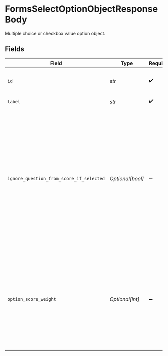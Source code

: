 # FormsSelectOptionObjectResponseBody

Multiple choice or checkbox value option object.


## Fields

| Field                                                                                                                                                                                                               | Type                                                                                                                                                                                                                | Required                                                                                                                                                                                                            | Description                                                                                                                                                                                                         | Example                                                                                                                                                                                                             |
| ------------------------------------------------------------------------------------------------------------------------------------------------------------------------------------------------------------------- | ------------------------------------------------------------------------------------------------------------------------------------------------------------------------------------------------------------------- | ------------------------------------------------------------------------------------------------------------------------------------------------------------------------------------------------------------------- | ------------------------------------------------------------------------------------------------------------------------------------------------------------------------------------------------------------------- | ------------------------------------------------------------------------------------------------------------------------------------------------------------------------------------------------------------------- |
| `id`                                                                                                                                                                                                                | *str*                                                                                                                                                                                                               | :heavy_check_mark:                                                                                                                                                                                                  | Identifier of the option.                                                                                                                                                                                           | e879028d-bce5-0238-ffec-11cd9236bcda                                                                                                                                                                                |
| `label`                                                                                                                                                                                                             | *str*                                                                                                                                                                                                               | :heavy_check_mark:                                                                                                                                                                                                  | Label of the option.                                                                                                                                                                                                | Yes                                                                                                                                                                                                                 |
| `ignore_question_from_score_if_selected`                                                                                                                                                                            | *Optional[bool]*                                                                                                                                                                                                    | :heavy_minus_sign:                                                                                                                                                                                                  | Indicates whether the question should be ignored from the total score if this option is selected. Returns true if a score weight was not given to this option. Only present when the select form field has scoring. | false                                                                                                                                                                                                               |
| `option_score_weight`                                                                                                                                                                                               | *Optional[int]*                                                                                                                                                                                                     | :heavy_minus_sign:                                                                                                                                                                                                  | Score weight of the option, indicates number of score points received if this option is selected. Only present if the select form field has scoring.                                                                | 5                                                                                                                                                                                                                   |
